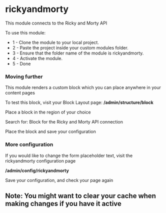 # rickyandmorty
<p>This module connects to the Ricky and Morty API</p>
<p>To use this module: </p>
<ul>
    <li>1 - Clone the module to your local project.</li>
    <li>2 - Paste the project inside your custom modules folder.</li>
    <li>3 - Ensure that the folder name of the module is rickyandmorty.</li>
    <li>4 - Activate the module.</li>
    <li>5 - Done</li>
</ul>
<h3>Moving further</h3>
<p>This module renders a custom block which you can place anywhere in your content pages</p>
<p>To test this block, visit your Block Layout page: <strong>/admin/structure/block</strong></p>
<p>Place a block in the region of your choice</p>
<p>Search for: Block for the Ricky and Morty API connection</p>
<p>Place the block and save your configuration</p>

<h3>More configuration</h3>
<p>If you would like to change the form placeholder text, visit the rickyandmorty configuration page</p>
<p><strong>/admin/config/rickyandmorty</strong></p>
<p>Save your configuration, and check your page again</p>
<h2>Note: You might want to clear your cache when making changes if you have it active</h2>